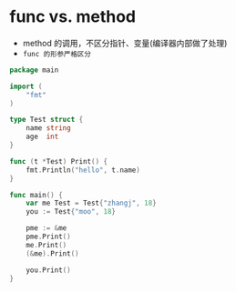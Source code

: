 # func vs. method

* method 的调用，不区分指针、变量(编译器内部做了处理)
* `func 的形参严格区分`

```go
package main

import (
	"fmt"
)

type Test struct {
	name string
	age  int
}

func (t *Test) Print() {
	fmt.Println("hello", t.name)
}

func main() {
	var me Test = Test{"zhangj", 18}
	you := Test{"moo", 18}

	pme := &me
	pme.Print()
	me.Print()
	(&me).Print()

	you.Print()
}
```

